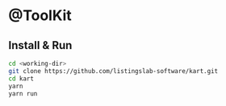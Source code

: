 # @ToolKit

## Install & Run 

```bash
cd <working-dir>
git clone https://github.com/listingslab-software/kart.git
cd kart
yarn
yarn run
```
